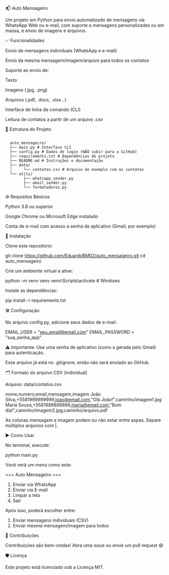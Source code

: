 📬 Auto Mensageiro

Um projeto em Python para envio automatizado de mensagens via WhatsApp Web ou e-mail, com suporte a mensagens personalizadas ou em massa, e envio de imagens e arquivos.

✅ Funcionalidades

Envio de mensagens individuais (WhatsApp e e-mail)

Envio da mesma mensagem/imagem/arquivo para todos os contatos

Suporte ao envio de:

Texto

Imagens (.jpg, .png)

Arquivos (.pdf, .docx, .xlsx...)

Interface de linha de comando (CLI)

Leitura de contatos a partir de um arquivo .csv

📁 Estrutura do Projeto

<pre><code> 
  auto_mensageiro/ 
  ├── main.py # Interface CLI 
  ├── config.py # Dados de login (NÃO subir para o GitHub) 
  ├── requirements.txt # Dependências do projeto 
  ├── README.md # Instruções e documentação 
  ├── data/ 
  │     └── contatos.csv # Arquivo de exemplo com os contatos 
  └── utils/ 
        ├── whatsapp_sender.py 
        ├── email_sender.py 
        └── formatadores.py</code></pre>

⚙️ Requisitos Básicos

Python 3.8 ou superior

Google Chrome ou Microsoft Edge instalado

Conta de e-mail com acesso a senha de aplicativo (Gmail, por exemplo)

🧪 Instalação

Clone este repositório:

git clone https://github.com/EduardoBM02/auto_mensageiro.git
cd auto_mensageiro

Crie um ambiente virtual e ative:

python -m venv venv
venv\Scripts\activate  # Windows

Instale as dependências:

pip install -r requirements.txt

🛠️ Configuração

No arquivo config.py, adicione seus dados de e-mail:

EMAIL_USER = "seu_email@email.com"
EMAIL_PASSWORD = "sua_senha_app"

⚠️ Importante: Use uma senha de aplicativo (como a gerada pelo Gmail) para autenticação.

Esse arquivo já está no .gitignore, então não será enviado ao GitHub.

🗂️ Formato do arquivo CSV (individual)

Arquivo: data/contatos.csv

nome,numero,email,mensagem,imagem
João Silva,+5581999999999,joao@email.com,"Olá João!",caminho/imagem1.jpg
Maria Souza,+5581888888888,maria@email.com,"Bom dia!",caminho/imagem2.jpg;caminho/arquivo.pdf

As colunas mensagem e imagem podem ou não estar entre aspas. Separe múltiplos arquivos com |.

▶️ Como Usar

No terminal, execute:

python main.py

Você verá um menu como este:

=== Auto Mensageiro ===
1. Enviar via WhatsApp
2. Enviar via E-mail
3. Limpar a tela
4. Sair

Após isso, poderá escolher entre:

1. Enviar mensagens individuais (CSV)
2. Enviar mesma mensagem/imagem para todos

🤝 Contribuições

Contribuições são bem-vindas! Abra uma issue ou envie um pull request 😄

🛡️ Licença

Este projeto está licenciado sob a Licença MIT.

